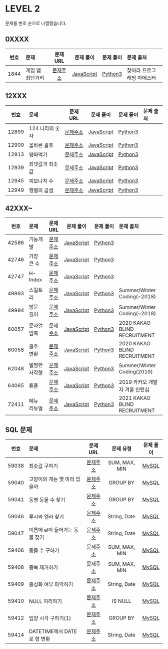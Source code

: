 # LEVEL 2

문제를 번호 순으로 나열했습니다.

## 0XXXX

| 번호 | 문제             |                              문제 URL                               |                문제 풀이                 |               문제 풀이               | 문제 출처                  |
| :--: | :--------------- | :-----------------------------------------------------------------: | :--------------------------------------: | :-----------------------------------: | :------------------------- |
| 1844 | 게임 맵 최단거리 | [문제주소](https://programmers.co.kr/learn/courses/30/lessons/1844) | [JavaScript](./1844-게임_맵_최단거리.js) | [Python3](./1844-게임_맵_최단거리.py) | 찾아라 프로그래밍 마에스터 |

## 12XXX

| 번호  | 문제            |                               문제 URL                               |                문제 풀이                 |               문제 풀이               | 문제 출처 |
| :---: | :-------------- | :------------------------------------------------------------------: | :--------------------------------------: | :-----------------------------------: | :-------- |
| 12899 | 124 나라의 숫자 | [문제주소](https://programmers.co.kr/learn/courses/30/lessons/12899) | [JavaScript](./12899-124_나라의_숫자.js) | [Python3](./12899-124_나라의_숫자.py) |           |
| 12909 | 올바른 괄호     | [문제주소](https://programmers.co.kr/learn/courses/30/lessons/12909) |   [JavaScript](./12909-올바른_괄호.js)   |   [Python3](./12909-올바른_괄호.py)   |           |
| 12913 | 땅따먹기        | [문제주소](https://programmers.co.kr/learn/courses/30/lessons/12913) |    [JavaScript](./12913-땅따먹기.js)     |    [Python3](./12913-땅따먹기.py)     |           |
| 12939 | 최댓값과 최솟값 | [문제주소](https://programmers.co.kr/learn/courses/30/lessons/12939) | [JavaScript](./12939-최댓값과_최솟값.js) | [Python3](./12939-최댓값과_최솟값.py) |           |
| 12945 | 피보나치 수     | [문제주소](https://programmers.co.kr/learn/courses/30/lessons/12945) |   [JavaScript](./12945-피보나치_수.js)   |   [Python3](./12945-피보나치_수.py)   |           |
| 12949 | 행렬의 곱셈     | [문제주소](https://programmers.co.kr/learn/courses/30/lessons/12949) |   [JavaScript](./12949-행렬의_곱셈.js)   |   [Python3](./12949-행렬의_곱셈.py)   |           |

## 42XXX~

| 번호  | 문제          |                               문제 URL                               |               문제 풀이                |              문제 풀이              | 문제 출처                      |
| :---: | :------------ | :------------------------------------------------------------------: | :------------------------------------: | :---------------------------------: | :----------------------------- |
| 42586 | 기능개발      | [문제주소](https://programmers.co.kr/learn/courses/30/lessons/42586) |   [JavaScript](./42586-기능개발.js)    |   [Python3](./42586-기능개발.py)    |                                |
| 42746 | 가장 큰 수    | [문제주소](https://programmers.co.kr/learn/courses/30/lessons/42746) |  [JavaScript](./42746-가장_큰_수.js)   |  [Python3](./42746-가장_큰_수.py)   |                                |
| 42747 | H-Index       | [문제주소](https://programmers.co.kr/learn/courses/30/lessons/42747) |    [JavaScript](./42747-H-Index.js)    |    [Python3](./42747-H-Index.py)    |                                |
| 49993 | 스킬트리      | [문제주소](https://programmers.co.kr/learn/courses/30/lessons/49993) |   [JavaScript](./49993-스킬트리.js)    |   [Python3](./49993-스킬트리.py)    | Summer/Winter Coding(~2018)    |
| 49994 | 방문 길이     | [문제주소](https://programmers.co.kr/learn/courses/30/lessons/49994) |   [JavaScript](./49994-방문_길이.js)   |   [Python3](./49994-방문_길이.py)   | Summer/Winter Coding(~2018)    |
| 60057 | 문자열 압축   | [문제주소](https://programmers.co.kr/learn/courses/30/lessons/60057) |  [JavaScript](./60057-문자열_압축.js)  |  [Python3](./60057-문자열_압축.py)  | 2020 KAKAO BLIND RECRUITMENT   |
| 60058 | 괄호 변환     | [문제주소](https://programmers.co.kr/learn/courses/30/lessons/60058) |   [JavaScript](./60058-괄호_변환.js)   |   [Python3](./60058-괄호_변환.py)   | 2020 KAKAO BLIND RECRUITMENT   |
| 62048 | 멀쩡한 사각형 | [문제주소](https://programmers.co.kr/learn/courses/30/lessons/62048) | [JavaScript](./62048-멀쩡한_사각형.js) | [Python3](./62048-멀쩡한_사각형.py) | Summer/Winter Coding(2019)     |
| 64065 | 튜플          | [문제주소](https://programmers.co.kr/learn/courses/30/lessons/64065) |     [JavaScript](./64065-튜플.js)      |     [Python3](./64065-튜플.py)      | 2019 카카오 개발자 겨울 인턴십 |
| 72411 | 메뉴 리뉴얼   | [문제주소](https://programmers.co.kr/learn/courses/30/lessons/72411) |  [JavaScript](./72411-메뉴_리뉴얼.js)  |  [Python3](./72411-메뉴_리뉴얼.py)  | 2021 KAKAO BLIND RECRUITMENT   |

## SQL 문제

| 번호  | 문제                           |                               문제 URL                               |   문제 유형   |                      문제 풀이                      |
| :---: | :----------------------------- | :------------------------------------------------------------------: | :-----------: | :-------------------------------------------------: |
| 59038 | 최솟값 구하기                  | [문제주소](https://programmers.co.kr/learn/courses/30/lessons/59038) | SUM, MAX, MIN |         [MySQL](./59038-최솟값_구하기.sql)          |
| 59040 | 고양이와 개는 몇 마리 있을까   | [문제주소](https://programmers.co.kr/learn/courses/30/lessons/59040) |   GROUP BY    |  [MySQL](./59040-고양이와_개는_몇_마리_있을까.sql)  |
| 59041 | 동명 동물 수 찾기              | [문제주소](https://programmers.co.kr/learn/courses/30/lessons/59041) |   GROUP BY    |       [MySQL](./59041-동명_동물_수_찾기.sql)        |
| 59046 | 루시와 엘라 찾기               | [문제주소](https://programmers.co.kr/learn/courses/30/lessons/59046) | String, Date  |        [MySQL](./59046-루시와_엘라_찾기.sql)        |
| 59047 | 이름에 el이 들어가는 동물 찾기 | [문제주소](https://programmers.co.kr/learn/courses/30/lessons/59047) | String, Date  | [MySQL](./59047-이름에_el이_들어가는_동물_찾기.sql) |
| 59406 | 동물 수 구하기                 | [문제주소](https://programmers.co.kr/learn/courses/30/lessons/59406) | SUM, MAX, MIN |         [MySQL](./59406-동물_수_구하기.sql)         |
| 59408 | 중복 제거하기                  | [문제주소](https://programmers.co.kr/learn/courses/30/lessons/59408) | SUM, MAX, MIN |         [MySQL](./59408-중복_제거하기.sql)          |
| 59409 | 중성화 여부 파악하기           | [문제주소](https://programmers.co.kr/learn/courses/30/lessons/59409) | String, Date  |      [MySQL](./59409-중성화_여부_파악하기.sql)      |
| 59410 | NULL 처리하기                  | [문제주소](https://programmers.co.kr/learn/courses/30/lessons/59410) |    IS NULL    |         [MySQL](./59410-NULL_처리하기.sql)          |
| 59412 | 입양 시각 구하기(1)            | [문제주소](https://programmers.co.kr/learn/courses/30/lessons/59412) |   GROUP BY    |     [MySQL](<./59412-입양_시각_구하기(1).sql>)      |
| 59414 | DATETIME에서 DATE로 형 변환    | [문제주소](https://programmers.co.kr/learn/courses/30/lessons/59414) | String, Date  |  [MySQL](./59414-DATETIME에서_DATE로_형_변환.sql)   |
